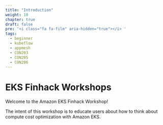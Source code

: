 ```yaml
---
title: "Introduction"
weight: 10
chapter: true
draft: false
pre: '<i class="fa fa-film" aria-hidden="true"></i> '
tags:
  - beginner
  - kubeflow
  - appmesh
  - CON203
  - CON205
  - CON206
---
```


# EKS Finhack Workshops

Welcome to the Amazon EKS Finhack Workshop!

The intent of this workshop is to educate users about how to think about compute cost optimization with Amazon EKS.


